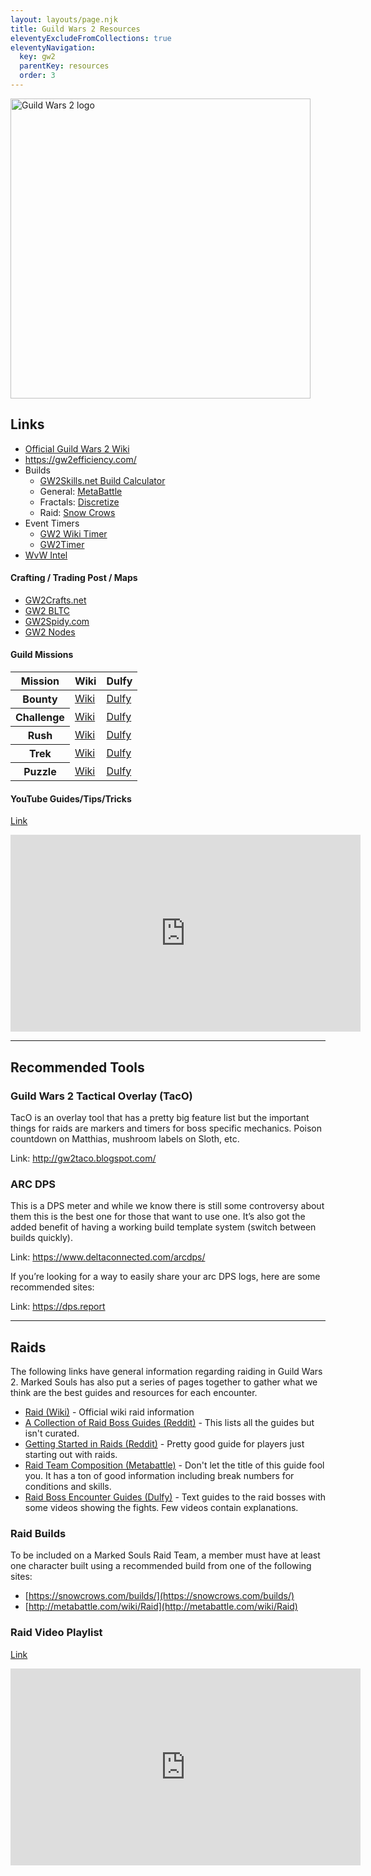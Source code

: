 ```yaml
---
layout: layouts/page.njk
title: Guild Wars 2 Resources
eleventyExcludeFromCollections: true
eleventyNavigation:
  key: gw2
  parentKey: resources
  order: 3
---
```


<div class="float-end ml-3">
    <img src="{{ '/img/resources.jpg' | url }}" alt="Guild Wars 2 logo" style="width: 50vw;" />
</div>
<!-- 
<a href="" target="_blank"></a> 
-->

## Links

- <a href="http://wiki.guildwars2.com" target="_blank">Official Guild Wars 2 Wiki</a>
- <a href="GW2 Efficiency" target="_blank">https://gw2efficiency.com/</a>
- Builds
  - <a href="http://www.gw2skills.net/" target="_blank">GW2Skills.net Build Calculator</a>
  - General: <a href="http://metabattle.com/" target="_blank">MetaBattle</a>
  - Fractals: <a href="https://discretize.eu/" target="_blank">Discretize</a>
  - Raid: <a href="https://snowcrows.com/" target="_blank">Snow Crows</a>
- Event Timers
  - <a href="http://wiki.guildwars2.com/wiki/Event_timers">GW2 Wiki Timer</a>
  - <a href="http://gw2timer.com">GW2Timer</a>
- <a href="https://wvwintel.com/" target="_blank">WvW Intel</a>

#### Crafting / Trading Post / Maps

- <a href="http://www.gw2crafts.net/" target="_blank">GW2Crafts.net</a>
- <a href="https://www.gw2bltc.com/" target="_blank">GW2 BLTC</a>
- <a href="http://www.gw2spidy.com/" target="_blank">GW2Spidy.com</a>
- <a href="http://www.gw2nodes.com/" target="_blank">GW2 Nodes</a>

#### Guild Missions

<table class="table table-sm table-bordered table-striped w-auto">
    <thead>
        <tr class="table-dark">
            <th>Mission</th>
            <th>Wiki</th>
            <th>Dulfy</th>
        </tr>
    </thead>
    <tbody>
        <tr>
            <th>Bounty</th>
            <td><a href="http://wiki.guildwars2.com/wiki/Guild_bounty" target="_blank">Wiki</a></td>
            <td><a href="http://dulfy.net/2013/02/27/gw2-guild-bounty-guide/" target="_blank">Dulfy</a></td>
        </tr>
        <tr>
            <th>Challenge</th>
            <td><a href="http://wiki.guildwars2.com/wiki/Guild_Challenge" target="_blank">Wiki</a></td>
            <td><a href="http://dulfy.net/2013/04/20/gw2-guild-challenge-guild-mission-guide/" target="_blank">Dulfy</a></td>
        </tr>
        <tr>
            <th>Rush</th>
            <td><a href="http://wiki.guildwars2.com/wiki/Guild_Rush" target="_blank">Wiki</a></td>
            <td><a href="http://dulfy.net/2013/03/17/gw2-guild-rush-guild-mission-guide/" target="_blank">Dulfy</a></td>
        </tr>
        <tr>
            <th>Trek</th>
            <td><a href="http://wiki.guildwars2.com/wiki/Guild_trek" target="_blank">Wiki</a></td>
            <td><a href="http://dulfy.net/2013/03/03/gw2-guild-trek-guild-mission-guide/" target="_blank">Dulfy</a></td>
        </tr>
        <tr>
            <th>Puzzle</th>
            <td><a href="http://wiki.guildwars2.com/wiki/Guild_Puzzle" target="_blank">Wiki</a></td>
            <td><a href="http://dulfy.net/2013/04/28/gw2-guild-puzzles-guild-mission-guide/" target="_blank">Dulfy</a></td>
        </tr>
    </tbody>
</table>

#### YouTube Guides/Tips/Tricks

[Link](https://www.youtube.com/playlist?list=PLggbvfIMjqB2eVV5xswpYx8rtDZ8uqBjg)

<iframe width="560" height="315" src="https://www.youtube.com/embed/videoseries?list=PLggbvfIMjqB2eVV5xswpYx8rtDZ8uqBjg" title="YouTube video player" frameborder="0" allow="accelerometer; autoplay; clipboard-write; encrypted-media; gyroscope; picture-in-picture" allowfullscreen></iframe>

<hr>

## Recommended Tools

### Guild Wars 2 Tactical Overlay (TacO)

TacO is an overlay tool that has a pretty big feature list but the important things for raids are markers and timers for boss specific mechanics. Poison countdown on Matthias, mushroom labels on Sloth, etc.

Link: http://gw2taco.blogspot.com/

### ARC DPS

This is a DPS meter and while we know there is still some controversy about them this is the best one for those that want to use one. It’s also got the added benefit of having a working build template system (switch between builds quickly).

Link: https://www.deltaconnected.com/arcdps/

If you’re looking for a way to easily share your arc DPS logs, here are some recommended sites:

Link: https://dps.report

<hr>

## Raids

The following links have general information regarding raiding in Guild Wars 2. Marked Souls has also put a series of pages together to gather what we think are the best guides and resources for each encounter.

- [Raid (Wiki)](https://wiki.guildwars2.com/wiki/Raid) - Official wiki raid information
- [A Collection of Raid Boss Guides (Reddit)](https://www.reddit.com/r/Guildwars2/comments/6cbezg/a_collection_of_raid_boss_guides_for_forsaken/) - This lists all the guides but isn't curated.
- [Getting Started in Raids (Reddit)](https://www.reddit.com/r/Guildwars2/comments/55vb2j/guide_getting_started_in_raids/) - Pretty good guide for players just starting out with raids.
- [Raid Team Composition (Metabattle)](http://metabattle.com/wiki/Guide:Raid_Team_Composition) - Don't let the title of this guide fool you. It has a ton of good information including break numbers for conditions and skills.
- [Raid Boss Encounter Guides (Dulfy)](http://dulfy.net/category/gw2/raid-guides/) - Text guides to the raid bosses with some videos showing the fights. Few videos contain explanations.

### Raid Builds

To be included on a Marked Souls Raid Team, a member must have at least one character built using a recommended build from one of the following sites:

- [https://snowcrows.com/builds/](https://snowcrows.com/builds/)
- [http://metabattle.com/wiki/Raid](http://metabattle.com/wiki/Raid)

### Raid Video Playlist

[Link](https://www.youtube.com/playlist?list=PLggbvfIMjqB0YFsS1X_6noSmK688T5Qoc)

<iframe width="560" height="315" src="https://www.youtube.com/embed/videoseries?list=PLggbvfIMjqB0YFsS1X_6noSmK688T5Qoc" title="YouTube video player" frameborder="0" allow="accelerometer; autoplay; clipboard-write; encrypted-media; gyroscope; picture-in-picture" allowfullscreen></iframe>